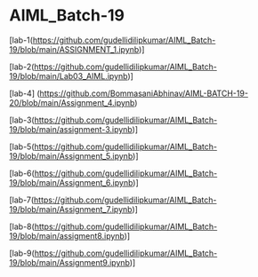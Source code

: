 # AIML_Batch-19
[lab-1(https://github.com/gudellidilipkumar/AIML_Batch-19/blob/main/ASSIGNMENT_1.ipynb)]

[lab-2(https://github.com/gudellidilipkumar/AIML_Batch-19/blob/main/Lab03_AIML.ipynb)]

[lab-4] (https://github.com/BommasaniAbhinav/AIML-BATCH-19-20/blob/main/Assignment_4.ipynb)

[lab-3(https://github.com/gudellidilipkumar/AIML_Batch-19/blob/main/assignment-3.ipynb)]

[lab-5(https://github.com/gudellidilipkumar/AIML_Batch-19/blob/main/Assignment_5.ipynb)]

[lab-6(https://github.com/gudellidilipkumar/AIML_Batch-19/blob/main/Assignment_6.ipynb)]

[lab-7(https://github.com/gudellidilipkumar/AIML_Batch-19/blob/main/Assignment_7.ipynb)]

[lab-8(https://github.com/gudellidilipkumar/AIML_Batch-19/blob/main/assigment8.ipynb)]

[lab-9(https://github.com/gudellidilipkumar/AIML_Batch-19/blob/main/Assignment9.ipynb)]
